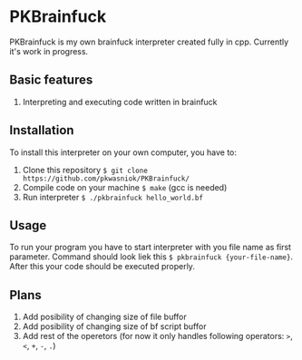 # PKBrainfuck
PKBrainfuck is my own brainfuck interpreter created fully in cpp. Currently it's work in progress.

## Basic features
 1. Interpreting and executing code written in brainfuck

## Installation
To install this interpreter on your own computer, you have to:
 1. Clone this repository `$ git clone https://github.com/pkwasniok/PKBrainfuck/`
 2. Compile code on your machine `$ make` (gcc is needed)
 3. Run interpreter `$ ./pkbrainfuck hello_world.bf`

## Usage
To run your program you have to start interpreter with you file name as first parameter. Command should look liek this `$ pkbrainfuck {your-file-name}`. After this your code should be executed properly.

## Plans
 1. Add posibility of changing size of file buffor
 2. Add posibility of changing size of bf script buffor
 3. Add rest of the operetors (for now it only handles following operators: `>`, `<`, `+`, `-`, `.`)